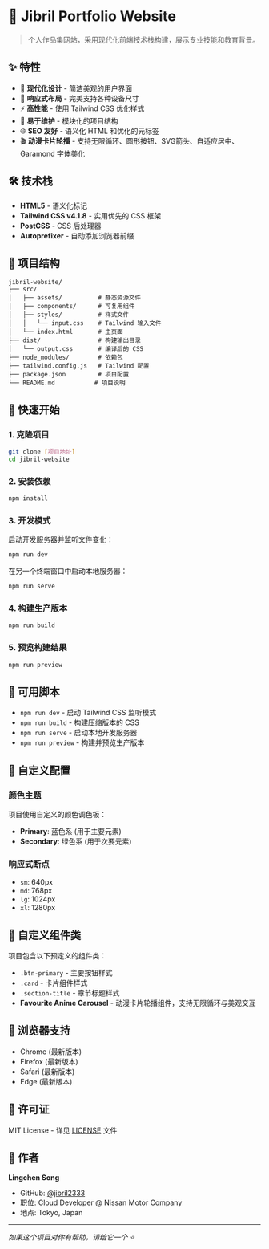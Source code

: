 # 🚀 Jibril Portfolio Website

> 个人作品集网站，采用现代化前端技术栈构建，展示专业技能和教育背景。

## ✨ 特性

- 🎨 **现代化设计** - 简洁美观的用户界面
- 📱 **响应式布局** - 完美支持各种设备尺寸
- ⚡ **高性能** - 使用 Tailwind CSS 优化样式
- 🔧 **易于维护** - 模块化的项目结构
- 🌐 **SEO 友好** - 语义化 HTML 和优化的元标签
- 🎬 **动漫卡片轮播** - 支持无限循环、圆形按钮、SVG箭头、自适应居中、Garamond 字体美化

## 🛠️ 技术栈

- **HTML5** - 语义化标记
- **Tailwind CSS v4.1.8** - 实用优先的 CSS 框架
- **PostCSS** - CSS 后处理器
- **Autoprefixer** - 自动添加浏览器前缀

## 📁 项目结构

```
jibril-website/
├── src/
│   ├── assets/          # 静态资源文件
│   ├── components/      # 可复用组件
│   ├── styles/          # 样式文件
│   │   └── input.css    # Tailwind 输入文件
│   └── index.html       # 主页面
├── dist/                # 构建输出目录
│   └── output.css       # 编译后的 CSS
├── node_modules/        # 依赖包
├── tailwind.config.js   # Tailwind 配置
├── package.json         # 项目配置
└── README.md           # 项目说明
```

## 🚀 快速开始

### 1. 克隆项目

```bash
git clone [项目地址]
cd jibril-website
```

### 2. 安装依赖

```bash
npm install
```

### 3. 开发模式

启动开发服务器并监听文件变化：

```bash
npm run dev
```

在另一个终端窗口中启动本地服务器：

```bash
npm run serve
```

### 4. 构建生产版本

```bash
npm run build
```

### 5. 预览构建结果

```bash
npm run preview
```

## 📝 可用脚本

- `npm run dev` - 启动 Tailwind CSS 监听模式
- `npm run build` - 构建压缩版本的 CSS
- `npm run serve` - 启动本地开发服务器
- `npm run preview` - 构建并预览生产版本

## 🎨 自定义配置

### 颜色主题

项目使用自定义的颜色调色板：

- **Primary**: 蓝色系 (用于主要元素)
- **Secondary**: 绿色系 (用于次要元素)

### 响应式断点

- `sm`: 640px
- `md`: 768px  
- `lg`: 1024px
- `xl`: 1280px

## 🔧 自定义组件类

项目包含以下预定义的组件类：

- `.btn-primary` - 主要按钮样式
- `.card` - 卡片组件样式
- `.section-title` - 章节标题样式
- **Favourite Anime Carousel** - 动漫卡片轮播组件，支持无限循环与美观交互

## 📱 浏览器支持

- Chrome (最新版本)
- Firefox (最新版本)
- Safari (最新版本)
- Edge (最新版本)

## 📄 许可证

MIT License - 详见 [LICENSE](LICENSE) 文件

## 👤 作者

**Lingchen Song**
- GitHub: [@jibril2333](https://github.com/jibril2333)
- 职位: Cloud Developer @ Nissan Motor Company
- 地点: Tokyo, Japan

---

*如果这个项目对你有帮助，请给它一个 ⭐️* 